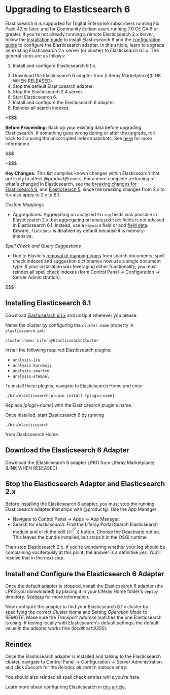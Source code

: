 # Upgrading to Elasticsearch 6

Elasticsearch 6 is supported for Digital Enterprise subscribers running Fix Pack
42 or later, and for Community Edition users running 7.0 CE GA 6 or greater. If
you're not already running a remote Elasticsearch 2.x server, follow the [installation guide](/discover/deployment/-/knowledge_base/7-0/installing-elasticsearch) to install
Elasticsearch 6 and the [configuration guide](/discover/deployment/-/knowledge_base/7-0/configuring-elasticsearch-for-liferay-0) to configure the Elasticsearch
adapter. In this article, learn to upgrade an existing Elasticsearch 2.x
server (or cluster) to Elasticsearch 6.1.x. The general steps are as follows:

1.  Install and configure Elasticsearch 6.1.x.
<!-- 2.  [Upgrade the Elasticsearch 2.4 indexes](https://www.elastic.co/guide/en/elasticsearch/reference/6.1/setup-upgrade.html) to 6.1. -->
3.  Download the Elasticsearch 6 adapter from [Liferay Marketplace](LINK WHEN
    RELEASED)
4.  Stop the default Elasticsearch adapter.
5.  Stop the Elasticsearch 2.4 server.
6.  Start Elasticsearch 6.
7.  Install and configure the Elasticsearch 6 adapter.
8.  Reindex all search indexes.

+$$$

**Before Proceeding:** Back up your existing data before upgrading
Elasticsearch. If something goes wrong during or after the upgrade, roll
back to 2.x using the uncorrupted index snapshots. See
[here](https://dev.liferay.com/discover/deployment/-/knowledge_base/7-0/backing-up-elasticsearch)
for more information.

$$$

+$$$

**Key Changes:** This list compiles known changes within Elasticsearch that are
likely to affect @product@ users. For a more complete reckoning of what's
changed in Elasticsearch, see the [breaking changes for Elasticsearch
6](https://www.elastic.co/guide/en/elasticsearch/reference/6.1/breaking-changes.html),
and [Elasticsearch
5](https://www.elastic.co/guide/en/elasticsearch/reference/5.0/breaking-changes-5.0.html),
since the breaking changes from 2.x to 5.x also apply to 2.x to 6.1.

*Custom Mappings*

- Aggregations: Aggregating on analyzed `String` fields was possible in
    Elasticsearch 2.x, but aggregating on analyzed `text` fields is not advised
    in Elasticsearch 6.1. Instead, use a `keyword` field or add [field
    data](https://www.elastic.co/guide/en/elasticsearch/reference/6.1/fielddata.html).
    Beware, `fielddata` is disabled by default because it is memory-intensive.

*Spell Check and Query Suggestions*

- Due to Elastic's [removal of mapping
    types](https://www.elastic.co/guide/en/elasticsearch/reference/6.1/removal-of-types.html)
    from search documents, spell check indexes and suggestion dictionaries now
    use a single document type. If your installation was leveraging either
    functionality, you must reindex all spell check indexes (form Control Panel
    &rarr; Configuration &rarr; Server Administration).

$$$

## Installing Elasticsearch 6.1

Download [Elasticsearch 6.1.x](https://www.elastic.co/downloads/past-releases)
and unzip it wherever you please.

Name the cluster by configuring the `cluster.name` property
in `elasticsearch.yml`:

    cluster.name: LiferayElasticsearchCluster

Install the following required Elasticsearch plugins:

-  `analysis-icu`
-  `analysis-kuromoji`
-  `analysis-smartcn`
-  `analysis-stempel`

To install these plugins, navigate to Elasticsearch Home and enter

    ./bin/elasticsearch-plugin install [plugin-name]

Replace *[plugin-name]* with the Elasticsearch plugin's name.

Once installed, start Elasticsearch 6 by running

    ./bin/elasticsearch

from Elasticsearch Home.

<!-- ## Upgrade the Elasticsearch 2.4 Indexes

This is likely the trickiest part of the upgrade process. Fortunately.  [Elastic
extensively documents the
process](https://www.elastic.co/guide/en/elasticsearch/reference/6.1/setup-upgrade.html).
Consider [upgrading from a remote
cluster](https://www.elastic.co/guide/en/elasticsearch/reference/6.1/reindex-upgrade-remote.html)
as that will allow you to upgrade indexes without interrupting service. Once you
have upgraded indexes ready to use with @product@ and your new Elasticsearch 6.1
server, come back here and continue with this guide.
-->

## Download the Elasticsearch 6 Adapter

Download the [Elasticsearch 6 adapter LPKG from Liferay Marketplace](LINK WHEN
RELEASED).

## Stop the Elasticsearch Adapter and Elasticsearch 2.x

Before installing the Elasticsearch 6 adapter, you must stop the running
Elasticsearch adapter that ships with @product@. Use the App Manager: 

- Navigate to Control Panel &rarr; Apps &rarr; App Manager.
- Search for *elasticsearch*. Find the Liferay Portal Search Elasticsearch
    module and click the edit ((![Edit](../../images/icon-edit.png))) button.
    Choose the Deactivate option. This leaves the bundle installed, but stops it
    in the OSGi runtime.

Then stop Elasticsearch 2.x. If you're wondering whether your log should be
complaining vociferously at this point, the answer is a definitive *yes*. You'll
resolve that in the next step.

## Install and Configure the Elasticsearch 6 Adapter

Once the default adapter is stopped, install the Elasticsearch 6 adapter (the
LPKG you donwloaded) by placing it in your Liferay Home folder's `deploy`
directory.
See[here](https://dev.liferay.com/discover/portal/-/knowledge_base/7-0/installing-apps-manually#using-your-file-system-to-install-apps)
for more information.

<!--It starts automatically with log messages like this:

Add when possible -->
Now configure the adapter to find your Elasticsearch 6.1.x cluster by specifying
the correct *Cluster Name* and Setting *Operation Mode* to *REMOTE*. Make sure
the *Transport Address* matches the one Elasticsearch is using. If testing
locally with Elasticsearch's default settings, the default value in the adapter
works fine (*localhost:9300*).

## Reindex

Once the Elasticsearch adapter is installed and talking to the Elasticsearch
cluster, navigate to Control Panel &rarr; Configuration &rarr; Server
Administration, and click *Execute* for the *Reindex all search indexes* entry.

You should also reindex all spell check entries while you're here.

Learn more about configuring Elasticsearch in [this article](/discover/deployment/-/knowledge_base/7-0/configuring-elasticsearch-for-liferay-0).
